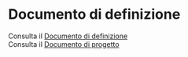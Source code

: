 # Documento di definizione
Consulta il [Documento di definizione](/01-definizione/README.md)
<br/>
Consulta il [Documento di progetto](/02-progetto/README.md)
